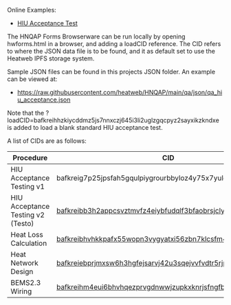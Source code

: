 Online Examples:

* [HIU Acceptance Test](https://heatweb.b-cdn.net/browserware/hwforms5.html?loadCID=bafkreibb3h2appcsvztmvfz4eiybfudqlf3bfaobrsjcly63pp6i5vgygi)


The HNQAP Forms Browserware can be run locally by opening hwforms.html in a browser, and adding a loadCID reference.
The CID refers to where the JSON data file is to be found, and it as default set to use the Heatweb IPFS storage system.

Sample JSON files can be found in this projects JSON folder. An example can be viewed at:

* https://raw.githubusercontent.com/heatweb/HNQAP/main/qa/json/qa_hiu_acceptance.json

Note that the ?loadCID=bafkreihhzkiycddmz5js7nnxczj645i3li2uglzgqcpyz2sayxikzkndxe is added to load a blank standard HIU acceptance test.

A list of CIDs are as follows:

| Procedure | CID |
| ------ | ------ |
| HIU Acceptance Testing v1 | bafkreig7p25jpsfah5gqulpiygrourbbyloz4y75x7yulgca5ecxwjanjm |
| HIU Acceptance Testing v2 (Testo) | [bafkreibb3h2appcsvztmvfz4eiybfudqlf3bfaobrsjcly63pp6i5vgygi](https://heatweb.b-cdn.net/browserware/hwforms5.html?loadCID=bafkreibb3h2appcsvztmvfz4eiybfudqlf3bfaobrsjcly63pp6i5vgygi) |
| Heat Loss Calculation | [bafkreibhvhkkpafx55wopn3vygyatxi56zbn7klcsfm46fvruaaaonmaju](https://heatweb.b-cdn.net/browserware/hwforms5.html?loadCID=bafkreibhvhkkpafx55wopn3vygyatxi56zbn7klcsfm46fvruaaaonmaju) |
| Heat Network Design | [bafkreiebprjmxsw6h3hgfejsarvj42u3sqejvvfvdtr5rjpdtq4wmdiiv4](https://heatweb.b-cdn.net/browserware/hwforms5.html?loadCID=bafkreiebprjmxsw6h3hgfejsarvj42u3sqejvvfvdtr5rjpdtq4wmdiiv4) |
| BEMS2.3 Wiring | [bafkreihm4eui6bhvhqezprvgdnwwjzupkxknrjsfngfbbmaolbipjns6ba](https://heatweb.b-cdn.net/browserware/hwforms5.html?loadCID=bafkreihm4eui6bhvhqezprvgdnwwjzupkxknrjsfngfbbmaolbipjns6ba) |


